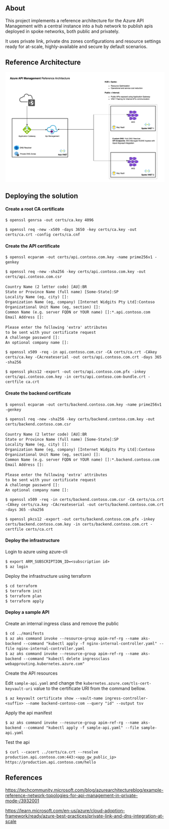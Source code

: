 ## About 

This project implements a reference architecture for the Azure API Management with a central instance into a hub network to publish apis deployed in spoke networks, both public and privately.

It uses private link, private dns zones configurations and resource settings ready for at-scale, highly-available and secure by default scenarios.

## Reference Architecture

![API Management Architecture](apim-ref.png)

## Deploying the solution

#### Create a root CA certificate

```
$ openssl genrsa -out certs/ca.key 4096
```

```
$ openssl req -new -x509 -days 3650 -key certs/ca.key -out certs/ca.crt -config certs/ca.cnf
```

#### Create the API certificate

``` 
$ openssl ecparam -out certs/api.contoso.com.key -name prime256v1 -genkey
```

``` 
$ openssl req -new -sha256 -key certs/api.contoso.com.key -out certs/api.contoso.com.csr

Country Name (2 letter code) [AU]:BR
State or Province Name (full name) [Some-State]:SP
Locality Name (eg, city) []:
Organization Name (eg, company) [Internet Widgits Pty Ltd]:Contoso
Organizational Unit Name (eg, section) []:
Common Name (e.g. server FQDN or YOUR name) []:*.api.contoso.com
Email Address []:

Please enter the following 'extra' attributes
to be sent with your certificate request
A challenge password []:
An optional company name []:
```

```
$ openssl x509 -req -in api.contoso.com.csr -CA certs/ca.crt -CAkey certs/ca.key -CAcreateserial -out certs/api.contoso.com.crt -days 365 -sha256
```

```
$ openssl pkcs12 -export -out certs/api.contoso.com.pfx -inkey certs/api.contoso.com.key -in certs/api.contoso.com-bundle.crt -certfile ca.crt
```

#### Create the backend certificate

```
$ openssl ecparam -out certs/backend.contoso.com.key -name prime256v1 -genkey
```

```
$ openssl req -new -sha256 -key certs/backend.contoso.com.key -out certs/backend.contoso.com.csr

Country Name (2 letter code) [AU]:BR
State or Province Name (full name) [Some-State]:SP
Locality Name (eg, city) []:
Organization Name (eg, company) [Internet Widgits Pty Ltd]:Contoso
Organizational Unit Name (eg, section) []:
Common Name (e.g. server FQDN or YOUR name) []:*.backend.contoso.com
Email Address []:

Please enter the following 'extra' attributes
to be sent with your certificate request
A challenge password []:
An optional company name []:
```

```
$ openssl x509 -req -in certs/backend.contoso.com.csr -CA certs/ca.crt -CAkey certs/ca.key -CAcreateserial -out certs/backend.contoso.com.crt -days 365 -sha256
```

```
$ openssl pkcs12 -export -out certs/backend.contoso.com.pfx -inkey certs/backend.contoso.com.key -in certs/backend.contoso.com.crt -certfile certs/ca.crt
```

#### Deploy the infrastructure

Login to azure using azure-cli

```
$ export ARM_SUBSCRIPTION_ID=<subscription id>
$ az login
```

Deploy the infrastructure using terraform

```
$ cd terraform
$ terraform init
$ terraform plan
$ terraform apply
```

#### Deploy a sample API

Create an internal ingress class and remove the public

```
$ cd ../manifests
$ az aks command invoke --resource-group apim-ref-rg --name aks-backend --command "kubectl apply -f nginx-internal-controller.yaml" --file nginx-internal-controller.yaml 
$ az aks command invoke --resource-group apim-ref-rg --name aks-backend --command "kubectl delete ingressclass webapprouting.kubernetes.azure.com"
```

Create the API resources

Edit ```sample-api.yaml``` and change the ```kubernetes.azure.com/tls-cert-keyvault-uri``` value to the certificate URI from the command bellow.

```
$ az keyvault certificate show --vault-name ingress-controller-<suffix> --name backend-contoso-com --query "id" --output tsv
```

Apply the api manifest

```
$ az aks command invoke --resource-group apim-ref-rg --name aks-backend --command "kubectl apply -f sample-api.yaml" --file sample-api.yaml
```

Test the api

```
$ curl --cacert ../certs/ca.crt --resolve production.api.contoso.com:443:<app_gw_public_ip> https://production.api.contoso.com/hello 
```

## References

https://techcommunity.microsoft.com/blog/azurearchitectureblog/example-reference-network-topologies-for-api-management-in-private-mode-/3932001

https://learn.microsoft.com/en-us/azure/cloud-adoption-framework/ready/azure-best-practices/private-link-and-dns-integration-at-scale